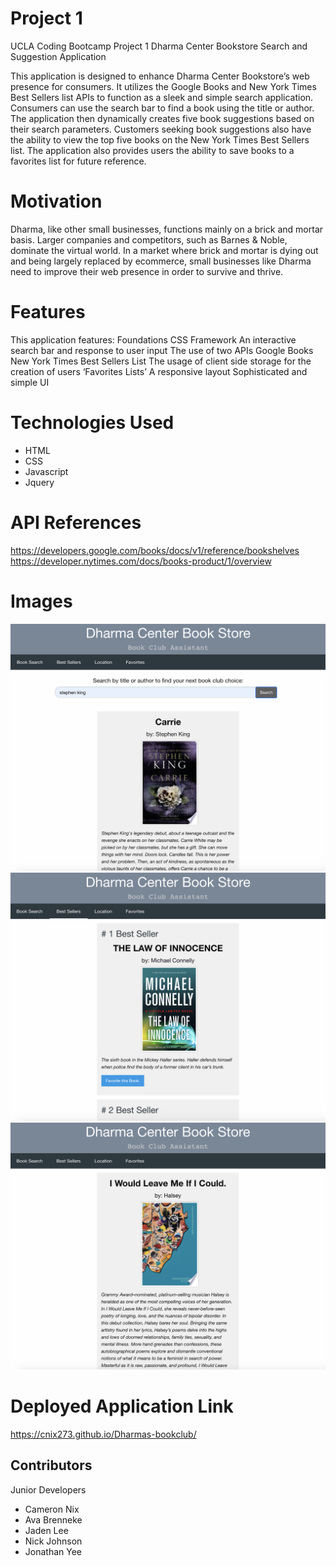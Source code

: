 # Project 1
UCLA Coding Bootcamp Project 1
Dharma Center Bookstore Search and Suggestion Application

This application is designed to enhance Dharma Center Bookstore’s web presence for consumers. It utilizes the Google Books and New York Times Best Sellers list APIs to function as a sleek and simple search application. Consumers can use the search bar to find a book using the title or author. The application then dynamically creates five book suggestions based on their search parameters. Customers seeking book suggestions also have the ability to view the top five books on the New York Times Best Sellers list. The application also provides users the ability to save books to a favorites list for future reference. 

# Motivation

Dharma, like other small businesses, functions mainly on a brick and mortar basis. Larger companies and competitors, such as Barnes & Noble, dominate the virtual world. In a market where brick and mortar is dying out and being largely replaced by ecommerce, small businesses like Dharma need to improve their web presence in order to survive and thrive. 

# Features

This application features:
Foundations CSS Framework
An interactive search bar and response to user input
The use of two APIs
Google Books
New York Times Best Sellers List
The usage of client side storage for the creation of users ‘Favorites Lists’
A responsive layout
Sophisticated and simple UI

# Technologies Used

- HTML
- CSS
- Javascript
- Jquery

# API References

https://developers.google.com/books/docs/v1/reference/bookshelves
https://developer.nytimes.com/docs/books-product/1/overview

# Images
<img src="assets/images/screenshot1.png">
<img src="assets/images/screenshot2.png">
<img src="assets/images/screenshot3.png">

# Deployed Application Link
https://cnix273.github.io/Dharmas-bookclub/



## Contributors

Junior Developers
- Cameron Nix
- Ava Brenneke
- Jaden Lee
- Nick Johnson
- Jonathan Yee

